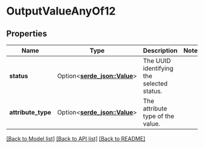 # OutputValueAnyOf12

## Properties

Name | Type | Description | Notes
------------ | ------------- | ------------- | -------------
**status** | Option<[**serde_json::Value**](.md)> | The UUID identifying the selected status. | 
**attribute_type** | Option<[**serde_json::Value**](serde_json::Value.md)> | The attribute type of the value. | 

[[Back to Model list]](../README.md#documentation-for-models) [[Back to API list]](../README.md#documentation-for-api-endpoints) [[Back to README]](../README.md)


